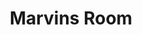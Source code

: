 ---
title: Marvins Room
year: 1994
opening_date: 1994-01-14
closing_date: 1994-01-29
layout: productions
image:
image_caption:
image_credit:
playbill: 
category: 
details:
  Theatre: Theatre Jacksonville
  Venue: Little Theatre
cast:
  Bessie: Margaret Kaler Reynolds
  Dr. Wally: Brad Trowbridge
  Ruth: Elyse Brady
  Bob: Charles Shami
  Lee: Sadie MacKenzie
  Dr. Charlotte/Retirement Director: Peggie Black
  Hank: Chris Tilley
  Charlie: David Cohen
  Marvin: Don Leslie
crew:
  Artistic Director: Ian Mairs
  Scenic Designers:
    - Shawn Meharg
    - Craig Van Zandt
  Assistant Director: Kathy Biddle
  Stage Manager: Jon Bennett
  Lighting Design: Abbie Weltsek
  Lighting Operator: Gloria Pepe
  Costumes: Kathy Biddle
  Sound Design: Michael Lipp
  Sound Operator: Gloria Pepe
  Hair and Make-up: Florence Le Furr
orchestra:
external_links:
---